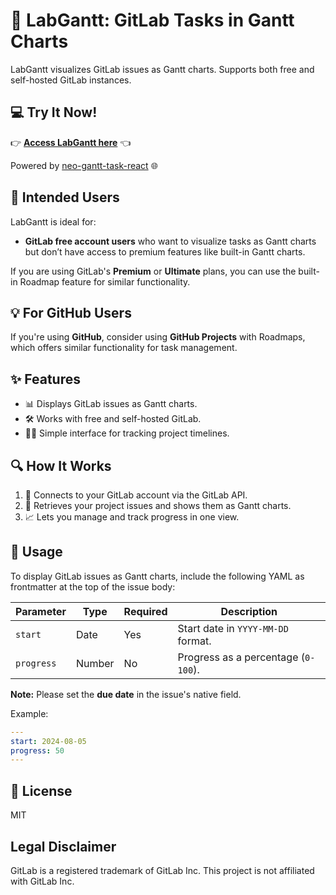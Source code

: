 # 🦝 LabGantt: GitLab Tasks in Gantt Charts

LabGantt visualizes GitLab issues as Gantt charts. Supports both free and self-hosted GitLab instances.

## 💻 Try It Now!

👉 **[Access LabGantt here](https://ryoma-yama.github.io/lab-gantt/)** 👈

Powered by [neo-gantt-task-react](https://github.com/ryoma-yama/neo-gantt-task-react) 🌐

## 🎯 Intended Users

LabGantt is ideal for:

- **GitLab free account users** who want to visualize tasks as Gantt charts but don’t have access to premium features like built-in Gantt charts.

If you are using GitLab's **Premium** or **Ultimate** plans, you can use the built-in Roadmap feature for similar functionality.

## 💡 For GitHub Users

If you're using **GitHub**, consider using **GitHub Projects** with Roadmaps, which offers similar functionality for task management.

## ✨ Features

- 📊 Displays GitLab issues as Gantt charts.
- 🛠️ Works with free and self-hosted GitLab.
- 🧑‍💻 Simple interface for tracking project timelines.

## 🔍 How It Works

1. 🔗 Connects to your GitLab account via the GitLab API.
2. 📅 Retrieves your project issues and shows them as Gantt charts.
3. 📈 Lets you manage and track progress in one view.

## 📝 Usage

To display GitLab issues as Gantt charts, include the following YAML as frontmatter at the top of the issue body:

| Parameter  | Type   | Required | Description                                            |
|------------|--------|----------|--------------------------------------------------------|
| `start`    | Date   | Yes      | Start date in `YYYY-MM-DD` format.                     |
| `progress` | Number | No       | Progress as a percentage (`0-100`).                    |

**Note:** Please set the **due date** in the issue's native field.

Example:

```yaml
---
start: 2024-08-05
progress: 50
---
```

## 📄 License

MIT

## Legal Disclaimer

GitLab is a registered trademark of GitLab Inc. This project is not affiliated with GitLab Inc.
